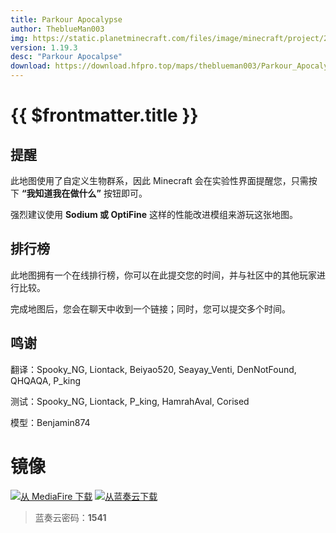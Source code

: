 ```yaml
---
title: Parkour Apocalypse
author: TheblueMan003
img: https://static.planetminecraft.com/files/image/minecraft/project/2022/139/16040481-pa-thumbnail_xl.webp
version: 1.19.3
desc: "Parkour Apocalpse"
download: https://download.hfpro.top/maps/theblueman003/Parkour_Apocalypse.zip
---
```


# {{ $frontmatter.title }}

## 提醒

此地图使用了自定义生物群系，因此 Minecraft 会在实验性界面提醒您，只需按下 **“我知道我在做什么”** 按钮即可。

强烈建议使用 **Sodium 或 OptiFine** 这样的性能改进模组来游玩这张地图。

## 排行榜

此地图拥有一个在线排行榜，你可以在此提交您的时间，并与社区中的其他玩家进行比较。

完成地图后，您会在聊天中收到一个链接；同时，您可以提交多个时间。

## 鸣谢

翻译：Spooky_NG, Liontack, Beiyao520, Seayay_Venti, DenNotFound, QHQAQA, P_king

测试：Spooky_NG, Liontack, P_king, HamrahAval, Corised

模型：Benjamin874

# 镜像

[![从 MediaFire 下载](https://img.shields.io/badge/MediaFire-0077FF.svg?style=for-the-badge&logo=mediafire&logoColor=white)](https://www.mediafire.com/file/hnj0f0ej3tstou2/Parkour+Apocalypse.zip/file)
[![从蓝奏云下载](https://img.shields.io/badge/%E8%93%9D%E5%A5%8F%E4%BA%91-FF6600.svg?style=for-the-badge&logo=googlecloud&logoColor=white)](https://beiyao.lanzoul.com/i2Pby0dcy9fe)

> 蓝奏云密码：**1541**
